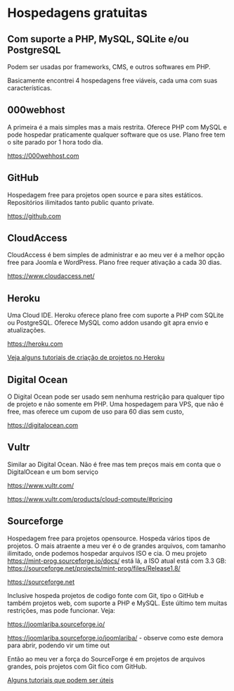 # Hospedagens gratuitas 

## Com suporte a PHP, MySQL, SQLite e/ou PostgreSQL

Podem ser usadas por frameworks, CMS, e outros softwares em PHP.

Basicamente encontrei 4 hospedagens free viáveis, cada uma com suas características.

## 000webhost

A primeira é a mais simples mas a mais restrita. Oferece PHP com MySQL e pode hospedar praticamente qualquer software que os use. Plano free tem o site parado por 1 hora todo dia.

https://000wehhost.com

## GitHub

Hospedagem free para projetos open source e para sites estáticos. Repositórios ilimitados tanto public quanto private.

https://github.com

## CloudAccess

CloudAccess é bem simples de administrar e ao meu ver é a melhor opção free para Joomla e WordPress. Plano free requer ativação a cada 30 dias.

https://www.cloudaccess.net/

## Heroku

Uma Cloud IDE. Heroku oferece plano free com suporte a PHP com SQLite ou PostgreSQL. Oferece MySQL como addon usando git apra envio e atualizações.

https://heroku.com

[Veja alguns tutoriais de criação de projetos no Heroku](Heroku)

## Digital Ocean

O Digital Ocean pode ser usado sem nenhuma restrição para qualquer tipo de projeto e não somente em PHP. Uma hospedagem para VPS, que não é free, mas oferece um cupom de uso para 60 dias sem custo, 

https://digitalocean.com

## Vultr

Similar ao Digital Ocean. Não é free mas tem preços mais em conta que o DigitalOcean e um bom serviço

https://www.vultr.com/

https://www.vultr.com/products/cloud-compute/#pricing

## Sourceforge

Hospedagem free para projetos opensource. Hospeda vários tipos de projetos. O mais atraente a meu ver é o de grandes arquivos, com tamanho ilimitado, onde podemos hospedar arquivos ISO e cia. O meu projeto https://mint-prog.sourceforge.io/docs/ está lá, a ISO atual está com 3.3 GB: https://sourceforge.net/projects/mint-prog/files/Release1.8/

https://sourceforge.net

Inclusive hospeda projetos de codigo fonte com Git, tipo o GitHub e também projetos web, com suporte a PHP e MySQL. Este último tem muitas restrições, mas pode funcionar. Veja:

https://joomlariba.sourceforge.io/

https://joomlariba.sourceforge.io/joomlariba/ - observe como este demora para abrir, podendo vir um time out

Então ao meu ver a força do SourceForge é em projetos de arquivos grandes, pois projetos com Git fico com GitHub.

[Alguns tutoriais que podem ser úteis](SourceForge)


